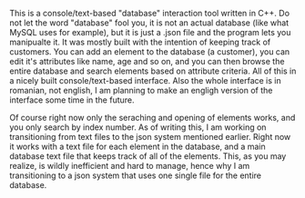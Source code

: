 This is a console/text-based "database" interaction tool written in C++. Do not let the word "database" fool you, it is not an 
actual database (like what MySQL uses for example), but it is just a .json file and the program lets you manipualte it. It was 
mostly built with the intention of keeping track of customers. You can add an element to the database (a customer), you can edit
it's attributes like name, age and so on, and you can then browse the entire database and search elements based on attribute 
criteria. All of this in a nicely built console/text-based interface. Also the whole interface is in romanian, not english, I
am planning to make an engligh version of the interface some time in the future.

Of course right now only the seraching and opening of elements works, and you only search by index number. As of writing this,
I am working on transitioning from text files to the json system mentioned earlier. Right now it works with a text file for
each element in the database, and a main database text file that keeps track of all of the elements. This, as you may realize,
is wildly inefficient and hard to manage, hence why I am transitioning to a json system that uses one single file for the
entire database.

